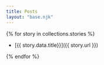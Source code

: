 ```yaml
---
title: Posts
layout: "base.njk"
---
```


{% for story in collections.stories %}

- [{{ story.data.title}}]({{ story.url }})

{% endfor %}